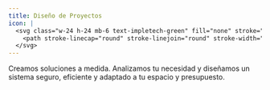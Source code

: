 ```yaml
---
title: Diseño de Proyectos
icon: |
  <svg class="w-24 h-24 mb-6 text-impletech-green" fill="none" stroke="currentColor" viewBox="0 0 24 24" xmlns="http://www.w3.org/2000/svg">
    <path stroke-linecap="round" stroke-linejoin="round" stroke-width="1.5" d="M8 11V7a4 4 0 118 0v4m-5 4h2m-2 4h2M9 21H5a2 2 0 01-2-2V7a2 2 0 012-2h14a2 2 0 012 2v12a2 2 0 01-2 2h-4"></path>
  </svg>
---
```

Creamos soluciones a medida. Analizamos tu necesidad y diseñamos un sistema seguro, eficiente y adaptado a tu espacio y presupuesto.
